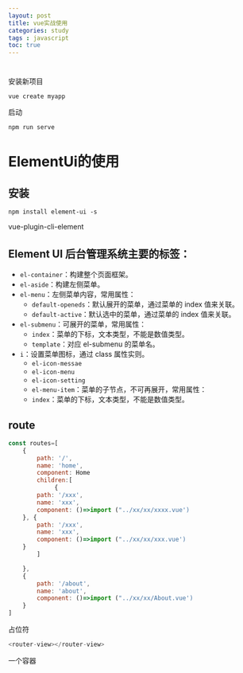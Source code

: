 ```yaml
---
layout: post
title: vue实战使用
categories: study
tags : javascript
toc: true
---
```

# 
安装新项目
```shell
vue create myapp
```
启动
```shell
npm run serve
```
# ElementUi的使用
## 安装
```shell
npm install element-ui -s
```
vue-plugin-cli-element
## Element UI 后台管理系统主要的标签：
- `el-container`：构建整个⻚⾯框架。
- `el-aside`：构建左侧菜单。
- `el-menu`：左侧菜单内容，常⽤属性：
    - `default-openeds`：默认展开的菜单，通过菜单的 index 值来关联。
    - `default-active`：默认选中的菜单，通过菜单的 index 值来关联。
- `el-submenu`：可展开的菜单，常⽤属性：
    - `index`：菜单的下标，⽂本类型，不能是数值类型。
    - `template`：对应 el-submenu 的菜单名。
- `i`：设置菜单图标，通过 class 属性实则。
  - `el-icon-messae`
  - `el-icon-menu`
  - `el-icon-setting`
  - `el-menu-item`：菜单的⼦节点，不可再展开，常⽤属性：
  - `index`：菜单的下标，⽂本类型，不能是数值类型。
## route
```javascript
const routes=[
    {
        path: '/',
        name: 'home',
        component: Home
        children:[
             {
        path: '/xxx',
        name: 'xxx',
        component: ()=>import ("../xx/xx/xxxx.vue')
    }, {
        path: '/xxx',
        name: 'xxx',
        component: ()=>import ("../xx/xx/xxx.vue')
    }
        ]

    },
    {
        path: '/about',
        name: 'about',
        component: ()=>import ("../xx/xx/About.vue')
    }
]
```

占位符
```js
<router-view></router-view>
```
一个容器
